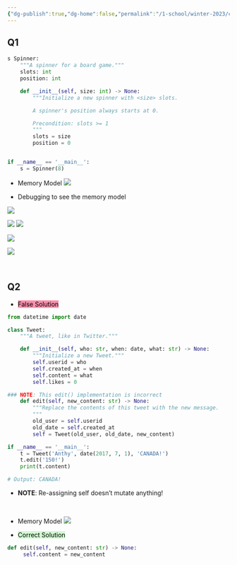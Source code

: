 ```yaml
---
{"dg-publish":true,"dg-home":false,"permalink":"/1-school/winter-2023/csc-148/class-worksheets/week-2-1-ws-oop-1/","dgPassFrontmatter":true}
---
```


## Q1
```python
s Spinner:
    """A spinner for a board game."""
    slots: int
    position: int

    def __init__(self, size: int) -> None:
        """Initialize a new spinner with <size> slots.

        A spinner's position always starts at 0.

        Precondition: slots >= 1
        """
        slots = size
        position = 0


if __name__ == '__main__':
    s = Spinner(8)
```

- Memory Model 
![](https://i.imgur.com/zHRpsvg.png)


- Debugging to see the memory model

![](https://i.imgur.com/AHfDAnm.png)

![](https://i.imgur.com/CU6npvT.png)
![](https://i.imgur.com/xv75WqC.png)

![](https://i.imgur.com/BNWBpoP.png)

![](https://i.imgur.com/aLGGywp.png)


&nbsp;

## Q2
- <mark style="background: #FF5582A6;">False Solution</mark>
```python
from datetime import date

class Tweet:
    """A tweet, like in Twitter."""

    def __init__(self, who: str, when: date, what: str) -> None:
        """Initialize a new Tweet."""
        self.userid = who
        self.created_at = when
        self.content = what
        self.likes = 0

### NOTE: This edit() implementation is incorrect
    def edit(self, new_content: str) -> None:
        """Replace the contents of this tweet with the new message. 
        """
        old_user = self.userid 
        old_date = self.created_at 
        self = Tweet(old_user, old_date, new_content)

if __name__ == '__main__':
	t = Tweet('Anthy', date(2017, 7, 1), 'CANADA!')
	t.edit('150!')
	print(t.content)

# Output: CANADA!
```
- **NOTE**: Re-assigning self doesn’t mutate anything!

&emsp;


- Memory Model
![](https://i.imgur.com/nYJFSjp.png)


- <mark style="background: #BBFABBA6;">Correct Solution</mark>
```python
def edit(self, new_content: str) -> None:
	 self.content = new_content
```
